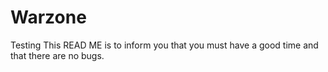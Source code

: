 # Warzone
Testing
This READ ME is to inform you that you must have a good time and that there are no bugs. 
